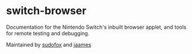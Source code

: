 # switch-browser

Documentation for the Nintendo Switch's inbuilt browser applet, and tools for remote testing and debugging.

Maintained by [sudofox](https://github.com/sudofox) and [jaames](https://github.com/jaames)
